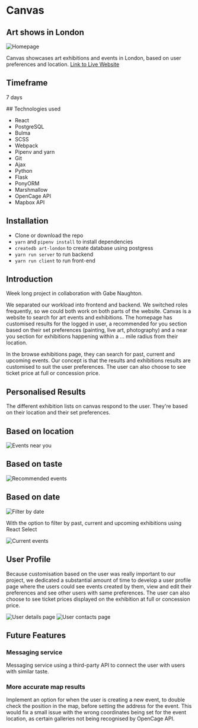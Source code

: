 # Canvas
## Art shows in London

![Homepage](readme-assets/cover.png)




Canvas showcases art exhibitions and events in London, based on user preferences and location.
[Link to Live Website](https://canvas-london.herokuapp.com)

## Timeframe
7 days

## Technologies used

* React
* PostgreSQL
* Bulma
* SCSS
* Webpack
* Pipenv and yarn
* Git
* Ajax
* Python
* Flask
* PonyORM
* Marshmallow
* OpenCage API
* Mapbox API


## Installation

* Clone or download the repo
* `yarn` and `pipenv install` to install dependencies
* `createdb art-london` to create database using postgress
* `yarn run server` to run backend
* `yarn run client` to run front-end


## Introduction

Week long project in collaboration with Gabe Naughton.

We separated our workload into frontend and backend. We switched roles frequently, so we could both work on both parts of the website.
Canvas is a website to search for art events and exhibitions. The homepage has customised results for the logged in user, a recommended for you section based on their set preferences (painting, live art, photography) and a near you section for exhibitions happening within a … mile radius from their location.

In the browse exhibitions page, they can search for past, current and upcoming events.
Our concept is that the results and exhibitions results are customised to suit the user preferences. The user can also choose to see ticket price at full or concession price.

## Personalised Results

The different exhibition lists on canvas respond to the user. They're based on their location and their set preferences.

## Based on location
![Events near you](readme-assets/near-you.png)

## Based on taste
![Recommended events](readme-assets/recommended.png)

## Based on date

![Filter by date](readme-assets/filter-by-date.png)

With the option to filter by past, current and upcoming exhibitions using React Select

![Current events](readme-assets/whats-on.png)


## User Profile

Because customisation based on the user was really important to our project, we dedicated a substantial amount of time to develop a user profile page where the users could see events created by them, view and edit their preferences and see other users with same preferences. The user can also choose to see ticket prices displayed on the exhibition at full or concession price.

![User details page](readme-assets/user-info.png)
![User contacts page](readme-assets/user-contacts.png)




## Future Features

### Messaging service

Messaging service using a third-party API to connect the user with users with similar taste.

### More accurate map results

Implement an option for when the user is creating a new event, to double check the position in the map, before setting the address for the event. This would fix a small issue with the wrong coordinates being set for the event location, as certain galleries not being recognised by OpenCage API.
